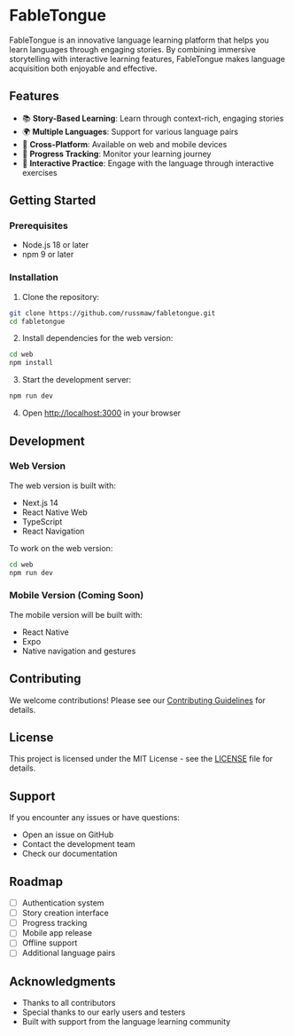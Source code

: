# FableTongue

FableTongue is an innovative language learning platform that helps you learn languages through engaging stories. By combining immersive storytelling with interactive learning features, FableTongue makes language acquisition both enjoyable and effective.

## Features

- 📚 **Story-Based Learning**: Learn through context-rich, engaging stories
- 🌍 **Multiple Languages**: Support for various language pairs
- 📱 **Cross-Platform**: Available on web and mobile devices
- 🎯 **Progress Tracking**: Monitor your learning journey
- 🔄 **Interactive Practice**: Engage with the language through interactive exercises

## Getting Started

### Prerequisites

- Node.js 18 or later
- npm 9 or later

### Installation

1. Clone the repository:
```bash
git clone https://github.com/russmaw/fabletongue.git
cd fabletongue
```

2. Install dependencies for the web version:
```bash
cd web
npm install
```

3. Start the development server:
```bash
npm run dev
```

4. Open [http://localhost:3000](http://localhost:3000) in your browser

## Development

### Web Version

The web version is built with:
- Next.js 14
- React Native Web
- TypeScript
- React Navigation

To work on the web version:
```bash
cd web
npm run dev
```

### Mobile Version (Coming Soon)

The mobile version will be built with:
- React Native
- Expo
- Native navigation and gestures

## Contributing

We welcome contributions! Please see our [Contributing Guidelines](CONTRIBUTING.md) for details.

## License

This project is licensed under the MIT License - see the [LICENSE](LICENSE) file for details.

## Support

If you encounter any issues or have questions:
- Open an issue on GitHub
- Contact the development team
- Check our documentation

## Roadmap

- [ ] Authentication system
- [ ] Story creation interface
- [ ] Progress tracking
- [ ] Mobile app release
- [ ] Offline support
- [ ] Additional language pairs

## Acknowledgments

- Thanks to all contributors
- Special thanks to our early users and testers
- Built with support from the language learning community 